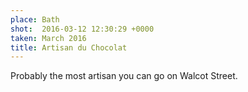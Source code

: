 ```yaml
---
place: Bath
shot:  2016-03-12 12:30:29 +0000
taken: March 2016
title: Artisan du Chocolat
---
```


Probably the most artisan you can go on Walcot Street.
